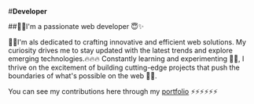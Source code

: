 #**Developer**

##🌱🌱I'm a passionate web developer 😇✨ 

🌱🌱I'm als dedicated to crafting innovative and efficient web solutions. 
My curiosity drives me to stay updated with the latest trends and explore emerging technologies.🔥🔥🔥 
Constantly learning and experimenting 🍄🍄, I thrive on the excitement of building cutting-edge projects that push the boundaries of what's possible on the web 🚀🚀.

You can see my contributions here through my  [portfolio](https://shwezinoo478.github.io/)
⚡⚡⚡⚡⚡⚡

